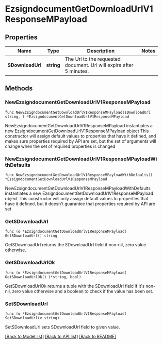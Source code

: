 # EzsigndocumentGetDownloadUrlV1ResponseMPayload

## Properties

Name | Type | Description | Notes
------------ | ------------- | ------------- | -------------
**SDownloadUrl** | **string** | The Url to the requested document.  Url will expire after 5 minutes. | 

## Methods

### NewEzsigndocumentGetDownloadUrlV1ResponseMPayload

`func NewEzsigndocumentGetDownloadUrlV1ResponseMPayload(sDownloadUrl string, ) *EzsigndocumentGetDownloadUrlV1ResponseMPayload`

NewEzsigndocumentGetDownloadUrlV1ResponseMPayload instantiates a new EzsigndocumentGetDownloadUrlV1ResponseMPayload object
This constructor will assign default values to properties that have it defined,
and makes sure properties required by API are set, but the set of arguments
will change when the set of required properties is changed

### NewEzsigndocumentGetDownloadUrlV1ResponseMPayloadWithDefaults

`func NewEzsigndocumentGetDownloadUrlV1ResponseMPayloadWithDefaults() *EzsigndocumentGetDownloadUrlV1ResponseMPayload`

NewEzsigndocumentGetDownloadUrlV1ResponseMPayloadWithDefaults instantiates a new EzsigndocumentGetDownloadUrlV1ResponseMPayload object
This constructor will only assign default values to properties that have it defined,
but it doesn't guarantee that properties required by API are set

### GetSDownloadUrl

`func (o *EzsigndocumentGetDownloadUrlV1ResponseMPayload) GetSDownloadUrl() string`

GetSDownloadUrl returns the SDownloadUrl field if non-nil, zero value otherwise.

### GetSDownloadUrlOk

`func (o *EzsigndocumentGetDownloadUrlV1ResponseMPayload) GetSDownloadUrlOk() (*string, bool)`

GetSDownloadUrlOk returns a tuple with the SDownloadUrl field if it's non-nil, zero value otherwise
and a boolean to check if the value has been set.

### SetSDownloadUrl

`func (o *EzsigndocumentGetDownloadUrlV1ResponseMPayload) SetSDownloadUrl(v string)`

SetSDownloadUrl sets SDownloadUrl field to given value.



[[Back to Model list]](../README.md#documentation-for-models) [[Back to API list]](../README.md#documentation-for-api-endpoints) [[Back to README]](../README.md)


